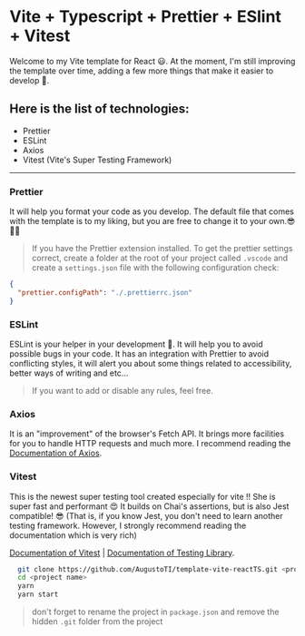 # Vite + Typescript + Prettier + ESlint + Vitest

Welcome to my Vite template for React 😃. At the moment, I'm still improving the
template over time, adding a few more things that make it easier to develop 🚀.
<br>

## **Here is the list of technologies:**

- Prettier
- ESLint
- Axios
- Vitest (Vite's Super Testing Framework)

---

### **Prettier**

It will help you format your code as you develop. The default file that comes
with the template is to my liking, but you are free to change it to your
own.😎👍🏻

> If you have the Prettier extension installed. To get the prettier settings
> correct, create a folder at the root of your project called `.vscode` and
> create a `settings.json` file with the following configuration check:

```json
{
  "prettier.configPath": "./.prettierrc.json"
}
```

### **ESLint**

ESLint is your helper in your development 🤖. It will help you to avoid possible
bugs in your code. It has an integration with Prettier to avoid conflicting
styles, it will alert you about some things related to accessibility, better
ways of writing and etc... <br>

> If you want to add or disable any rules, feel free.

### **Axios**

It is an "improvement" of the browser's Fetch API. It brings more facilities for
you to handle HTTP requests and much more. I recommend reading the
[Documentation of Axios](https://axios-http.com/docs/intro).

### **Vitest**

This is the newest super testing tool created especially for vite !! She is
super fast and performant 😍 It builds on Chai's assertions, but is also Jest
compatible! 😎 (That is, if you know Jest, you don't need to learn another
testing framework. However, I strongly recommend reading the documentation which
is very rich)

[Documentation of Vitest](https://vitest.dev/) |
[Documentation of Testing Library](https://testing-library.com/docs/react-testing-library/intro).

```bash
  git clone https://github.com/AugustoTI/template-vite-reactTS.git <project name>
  cd <project name>
  yarn
  yarn start
```

> don't forget to rename the project in `package.json` and remove the hidden
> `.git` folder from the project
